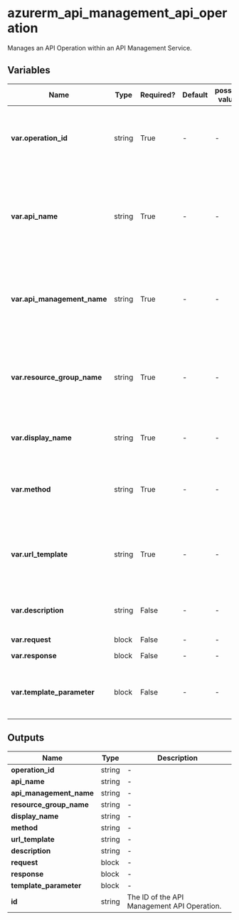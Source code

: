 # azurerm_api_management_api_operation

Manages an API Operation within an API Management Service.

## Variables

| Name | Type | Required? | Default  | possible values | Description |
| ---- | ---- | --------- | -------- | ----------- | ----------- |
| **var.operation_id** | string | True | -  |  -  | A unique identifier for this API Operation. Changing this forces a new resource to be created. | 
| **var.api_name** | string | True | -  |  -  | The name of the API within the API Management Service where this API Operation should be created. Changing this forces a new resource to be created. | 
| **var.api_management_name** | string | True | -  |  -  | The Name of the API Management Service where the API exists. Changing this forces a new resource to be created. | 
| **var.resource_group_name** | string | True | -  |  -  | The Name of the Resource Group in which the API Management Service exists. Changing this forces a new resource to be created. | 
| **var.display_name** | string | True | -  |  -  | The Display Name for this API Management Operation. | 
| **var.method** | string | True | -  |  -  | The HTTP Method used for this API Management Operation, like `GET`, `DELETE`, `PUT` or `POST` - but not limited to these values. | 
| **var.url_template** | string | True | -  |  -  | The relative URL Template identifying the target resource for this operation, which may include parameters. | 
| **var.description** | string | False | -  |  -  | A description for this API Operation, which may include HTML formatting tags. | 
| **var.request** | block | False | -  |  -  | A `request` block. | 
| **var.response** | block | False | -  |  -  | One or more `response` blocks. | 
| **var.template_parameter** | block | False | -  |  -  | One or more `template_parameter` blocks. Required if `url_template` contains one or more parameters. | 



## Outputs

| Name | Type | Description |
| ---- | ---- | --------- | 
| **operation_id** | string  | - | 
| **api_name** | string  | - | 
| **api_management_name** | string  | - | 
| **resource_group_name** | string  | - | 
| **display_name** | string  | - | 
| **method** | string  | - | 
| **url_template** | string  | - | 
| **description** | string  | - | 
| **request** | block  | - | 
| **response** | block  | - | 
| **template_parameter** | block  | - | 
| **id** | string  | The ID of the API Management API Operation. | 